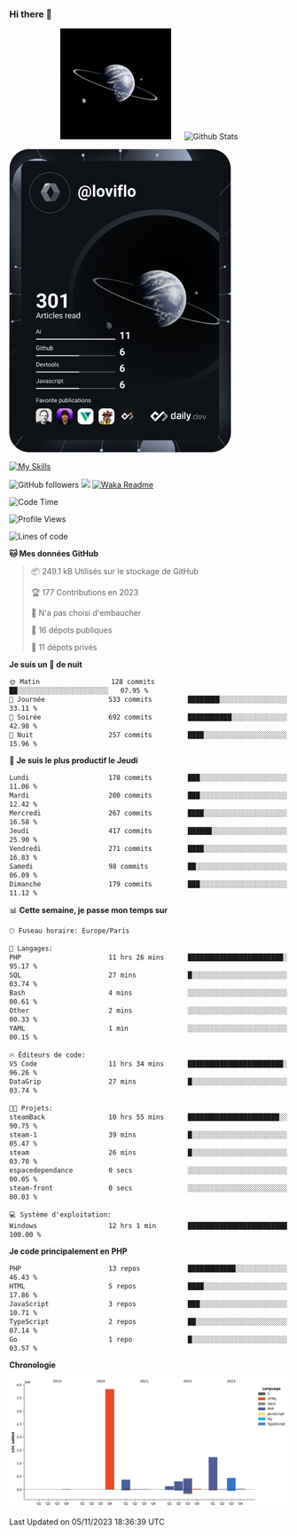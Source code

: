 ### Hi there 👋

<p align="center">
  <img src="https://github.com/Loviflo/Loviflo/blob/main/img/portrait.jpg" alt="Loviflo" height="200" style="margin-right: 20px"/>
  <img src="https://github-readme-stats.vercel.app/api?username=Loviflo&show_icons=true&theme=graywhite" alt="Github Stats" />
</p>

<a href="https://app.daily.dev/loviflo"><img src="https://github.com/loviflo/loviflo/blob/main/devcard.svg" width="400" alt="Loviflo's Dev Card"/></a>


[![My Skills](https://skillicons.dev/icons?i=php,laravel,symfony,mysql,js,ts,html,css,sass,angular,docker,webpack,vscode,figma,git,github,gitlab)](https://skillicons.dev)


![GitHub followers](https://img.shields.io/github/followers/Loviflo?label=Follow&style=social)
![](https://visitor-badge.glitch.me/badge?page_id=Loviflo.Loviflo)
[![Waka Readme](https://github.com/Loviflo/Loviflo/actions/workflows/update-stats.yml/badge.svg)](https://github.com/Loviflo/Loviflo/actions/workflows/update-stats.yml)

<!--START_SECTION:waka-->
![Code Time](http://img.shields.io/badge/Code%20Time-1%2C587%20hrs%2024%20mins-blue)

![Profile Views](http://img.shields.io/badge/Vues%20du%20profil-0-blue)

![Lines of code](https://img.shields.io/badge/Depuis%20Hello%20World%2C%20j%27ai%20%C3%A9crit-6.7%20million%20Lignes%20de%20code-blue)

**🐱 Mes données GitHub** 

> 📦 249.1 kB Utilisés sur le stockage de GitHub 
 > 
> 🏆 177 Contributions en 2023
 > 
> 🚫 N'a pas choisi d'embaucher
 > 
> 📜 16 dépots publiques 
 > 
> 🔑 11 dépots privés 
 > 
**Je suis un 🦉 de nuit** 

```text
🌞 Matin                  128 commits         ██░░░░░░░░░░░░░░░░░░░░░░░   07.95 % 
🌆 Journée                533 commits         ████████░░░░░░░░░░░░░░░░░   33.11 % 
🌃 Soirée                 692 commits         ███████████░░░░░░░░░░░░░░   42.98 % 
🌙 Nuit                   257 commits         ████░░░░░░░░░░░░░░░░░░░░░   15.96 % 
```
📅 **Je suis le plus productif le Jeudi** 

```text
Lundi                    178 commits         ███░░░░░░░░░░░░░░░░░░░░░░   11.06 % 
Mardi                    200 commits         ███░░░░░░░░░░░░░░░░░░░░░░   12.42 % 
Mercredi                 267 commits         ████░░░░░░░░░░░░░░░░░░░░░   16.58 % 
Jeudi                    417 commits         ██████░░░░░░░░░░░░░░░░░░░   25.90 % 
Vendredi                 271 commits         ████░░░░░░░░░░░░░░░░░░░░░   16.83 % 
Samedi                   98 commits          ██░░░░░░░░░░░░░░░░░░░░░░░   06.09 % 
Dimanche                 179 commits         ███░░░░░░░░░░░░░░░░░░░░░░   11.12 % 
```


📊 **Cette semaine, je passe mon temps sur** 

```text
🕑︎ Fuseau horaire: Europe/Paris

💬 Langages: 
PHP                      11 hrs 26 mins      ████████████████████████░   95.17 % 
SQL                      27 mins             █░░░░░░░░░░░░░░░░░░░░░░░░   03.74 % 
Bash                     4 mins              ░░░░░░░░░░░░░░░░░░░░░░░░░   00.61 % 
Other                    2 mins              ░░░░░░░░░░░░░░░░░░░░░░░░░   00.33 % 
YAML                     1 min               ░░░░░░░░░░░░░░░░░░░░░░░░░   00.15 % 

🔥 Éditeurs de code: 
VS Code                  11 hrs 34 mins      ████████████████████████░   96.26 % 
DataGrip                 27 mins             █░░░░░░░░░░░░░░░░░░░░░░░░   03.74 % 

🐱‍💻 Projets: 
steamBack                10 hrs 55 mins      ███████████████████████░░   90.75 % 
steam-1                  39 mins             █░░░░░░░░░░░░░░░░░░░░░░░░   05.47 % 
steam                    26 mins             █░░░░░░░░░░░░░░░░░░░░░░░░   03.70 % 
espacedependance         0 secs              ░░░░░░░░░░░░░░░░░░░░░░░░░   00.05 % 
steam-front              0 secs              ░░░░░░░░░░░░░░░░░░░░░░░░░   00.03 % 

💻 Système d'exploitation: 
Windows                  12 hrs 1 min        █████████████████████████   100.00 % 
```

**Je code principalement en PHP** 

```text
PHP                      13 repos            ████████████░░░░░░░░░░░░░   46.43 % 
HTML                     5 repos             ████░░░░░░░░░░░░░░░░░░░░░   17.86 % 
JavaScript               3 repos             ███░░░░░░░░░░░░░░░░░░░░░░   10.71 % 
TypeScript               2 repos             ██░░░░░░░░░░░░░░░░░░░░░░░   07.14 % 
Go                       1 repo              █░░░░░░░░░░░░░░░░░░░░░░░░   03.57 % 
```



**Chronologie**

![Lines of Code chart](https://raw.githubusercontent.com/Loviflo/Loviflo/main/assets/bar_graph.png)


 Last Updated on 05/11/2023 18:36:39 UTC
<!--END_SECTION:waka-->
